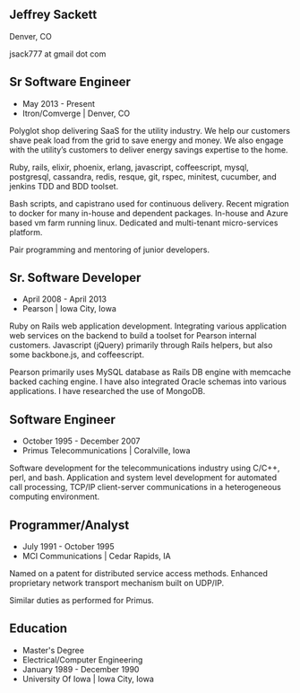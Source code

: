 ## Jeffrey Sackett

Denver, CO

jsack777 at gmail dot com


## Sr Software Engineer
* May 2013 - Present
* Itron/Comverge | Denver, CO

Polyglot shop delivering SaaS for the utility industry. We help our customers shave peak load from the grid to save energy and money. We also engage with the utility’s customers to deliver energy savings expertise to the home.

Ruby, rails, elixir, phoenix, erlang, javascript, coffeescript, mysql, postgresql, cassandra, redis, resque, git, rspec, minitest, cucumber, and jenkins TDD and BDD toolset.

Bash scripts, and capistrano used for continuous delivery. Recent migration to docker for many in-house and dependent packages. In-house and Azure based vm farm running linux. Dedicated and multi-tenant micro-services platform.

Pair programming and mentoring of junior developers.


## Sr. Software Developer
* April 2008 - April 2013
* Pearson | Iowa City, Iowa

Ruby on Rails web application development. Integrating various application web services on the backend to build a toolset for Pearson internal customers. Javascript (jQuery) primarily through Rails helpers, but also some backbone.js, and coffeescript. 

Pearson primarily uses MySQL database as Rails DB engine with memcache backed caching engine. I have also integrated Oracle schemas into various applications. I have researched the use of MongoDB.


## Software Engineer
* October 1995 - December 2007
* Primus Telecommunications | Coralville, Iowa

Software development for the telecommunications industry using C/C++, perl, and bash. Application and system level development for automated call processing, TCP/IP client-server communications in a heterogeneous computing environment.


## Programmer/Analyst
* July 1991 - October 1995
* MCI Communications | Cedar Rapids, IA

Named on a patent for distributed service access methods. Enhanced proprietary network transport mechanism built on UDP/IP.

Similar duties as performed for Primus.


## Education
* Master's Degree
* Electrical/Computer Engineering
* January 1989 - December 1990
* University Of Iowa | Iowa City, Iowa

